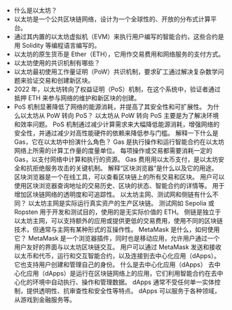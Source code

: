 - 什么是以太坊？
 - 以太坊是一个公共区块链网络，设计为一个全球性的、开放的分布式计算平台。
 - 通过其内置的以太坊虚拟机（EVM）来执行用户编写的智能合约，这些合约是用 Solidity 等编程语言编写的。
 - 以太坊的原生货币是 Ether（ETH），它用作交易费用和网络服务的支付方式。
- 以太坊使用的共识机制有哪些？
 - 以太坊最初使用工作量证明（PoW）共识机制，要求矿工通过解决复杂数学问题来验证交易和创建新区块。
 - 2022 年，以太坊转向了权益证明（PoS）机制，在这个系统中，验证者通过抵押 ETH 来参与网络的维护和新区块的创建。
 - PoS 机制显著降低了网络的能源消耗，并提高了其安全性和可扩展性。
为什么以太坊从 PoW 转向 PoS？
以太坊从 PoW 转向 PoS 主要是为了解决环境和效率问题。
PoS 机制通过减少计算需求来大幅降低能源消耗，增强网络的安全性，并通过减少对高性能硬件的依赖来降低参与门槛。
解释一下什么是 Gas，它在以太坊中扮演什么角色？
Gas 是执行操作和运行智能合约在以太坊网络上所需的计算工作量的度量单位。
每项操作或交易都需要消耗一定的 Gas，以支付网络中计算和执行的资源。
Gas 费用用以太币支付，是以太坊安全和抗拒绝服务攻击的关键机制。
解释“区块浏览器”是什么以及它的用途。
区块浏览器是一个在线工具，可以查看区块链上的所有交易和区块。
用户可以使用区块浏览器查询地址的交易历史、区块的状态、智能合约的详情等。
用于增加区块链网络的透明度和可追踪性。
以太坊主网、测试网和侧链有什么不同？
以太坊主网是实际运行真实资产的生产区块链。
测试网如 Sepolia 或 Ropsten 用于开发和测试目的，使用的是无实际价值的 ETH。
侧链是独立于以太坊主网，可以支持额外的应用或提供更低的交易费用，使用不同的区块链技术，但通常与主网有某种形式的互操作性。
MetaMask 是什么，如何使用它？
MetaMask 是一个浏览器插件，同时也是移动应用，允许用户通过一个用户友好的界面与以太坊区块链交互。
用户可以通过 MetaMask 发送和接收以太币和代币，运行和交互智能合约，以及连接到去中心化应用（dApps）。它也支持用户创建和管理自己的身份。
什么是去中心化应用（dApps）
去中心化应用（dApps）是运行在区块链网络上的应用，它们利用智能合约在去中心化的环境中自动执行、操作和管理数据。
dApps 通常不受任何单一实体控制，提供透明性、抗审查性和安全性等特点。
dApps 可以服务于各种领域，从游戏到金融服务等。